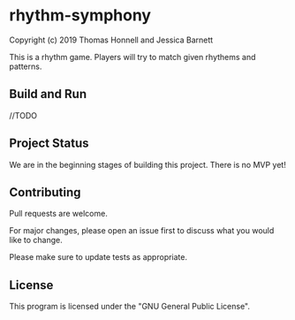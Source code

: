 # rhythm-symphony
Copyright (c) 2019 Thomas Honnell and Jessica Barnett

This is a rhythm game. Players will try to match given rhythems and patterns.

## Build and Run
//TODO 

## Project Status
We are in the beginning stages of building this project. There is no MVP yet!

## Contributing
Pull requests are welcome. 

For major changes, please open an issue first to discuss what you would like to change.

Please make sure to update tests as appropriate.

## License
This program is licensed under the "GNU General Public License".  
